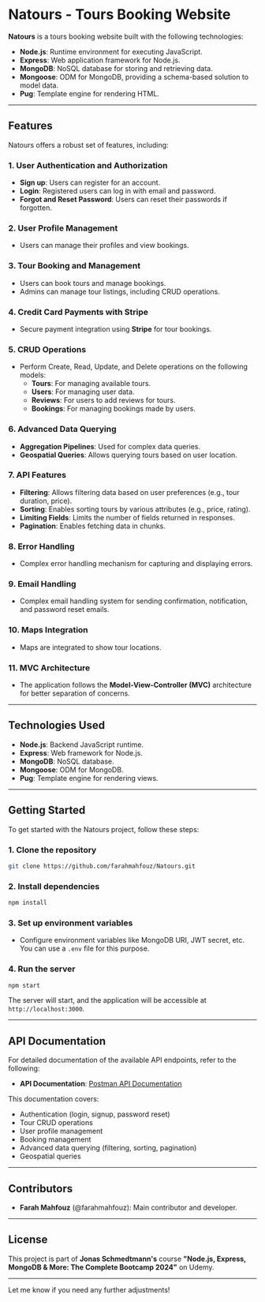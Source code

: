 # **Natours - Tours Booking Website**

**Natours** is a tours booking website built with the following technologies:
- **Node.js**: Runtime environment for executing JavaScript.
- **Express**: Web application framework for Node.js.
- **MongoDB**: NoSQL database for storing and retrieving data.
- **Mongoose**: ODM for MongoDB, providing a schema-based solution to model data.
- **Pug**: Template engine for rendering HTML.

---

## **Features**
Natours offers a robust set of features, including:

### 1. **User Authentication and Authorization**
   - **Sign up**: Users can register for an account.
   - **Login**: Registered users can log in with email and password.
   - **Forgot and Reset Password**: Users can reset their passwords if forgotten.

### 2. **User Profile Management**
   - Users can manage their profiles and view bookings.

### 3. **Tour Booking and Management**
   - Users can book tours and manage bookings.
   - Admins can manage tour listings, including CRUD operations.

### 4. **Credit Card Payments with Stripe**
   - Secure payment integration using **Stripe** for tour bookings.

### 5. **CRUD Operations**
   - Perform Create, Read, Update, and Delete operations on the following models:
     - **Tours**: For managing available tours.
     - **Users**: For managing user data.
     - **Reviews**: For users to add reviews for tours.
     - **Bookings**: For managing bookings made by users.

### 6. **Advanced Data Querying**
   - **Aggregation Pipelines**: Used for complex data queries.
   - **Geospatial Queries**: Allows querying tours based on user location.

### 7. **API Features**
   - **Filtering**: Allows filtering data based on user preferences (e.g., tour duration, price).
   - **Sorting**: Enables sorting tours by various attributes (e.g., price, rating).
   - **Limiting Fields**: Limits the number of fields returned in responses.
   - **Pagination**: Enables fetching data in chunks.

### 8. **Error Handling**
   - Complex error handling mechanism for capturing and displaying errors.

### 9. **Email Handling**
   - Complex email handling system for sending confirmation, notification, and password reset emails.

### 10. **Maps Integration**
   - Maps are integrated to show tour locations.

### 11. **MVC Architecture**
   - The application follows the **Model-View-Controller (MVC)** architecture for better separation of concerns.

---

## **Technologies Used**
- **Node.js**: Backend JavaScript runtime.
- **Express**: Web framework for Node.js.
- **MongoDB**: NoSQL database.
- **Mongoose**: ODM for MongoDB.
- **Pug**: Template engine for rendering views.

---

## **Getting Started**

To get started with the Natours project, follow these steps:

### 1. **Clone the repository**
```bash
git clone https://github.com/farahmahfouz/Natours.git
```

### 2. **Install dependencies**
```bash
npm install
```

### 3. **Set up environment variables**
   - Configure environment variables like MongoDB URI, JWT secret, etc. You can use a `.env` file for this purpose.

### 4. **Run the server**
```bash
npm start
```

The server will start, and the application will be accessible at `http://localhost:3000`.

---

## **API Documentation**
For detailed documentation of the available API endpoints, refer to the following:

- **API Documentation**: [Postman API Documentation](https://documenter.getpostman.com/view/32224262/2sA3JGeimW)

This documentation covers:
- Authentication (login, signup, password reset)
- Tour CRUD operations
- User profile management
- Booking management
- Advanced data querying (filtering, sorting, pagination)
- Geospatial queries

---

## **Contributors**
- **Farah Mahfouz** (@farahmahfouz): Main contributor and developer.

---

## **License**
This project is part of **Jonas Schmedtmann's** course **"Node.js, Express, MongoDB & More: The Complete Bootcamp 2024"** on Udemy.

---

Let me know if you need any further adjustments!
